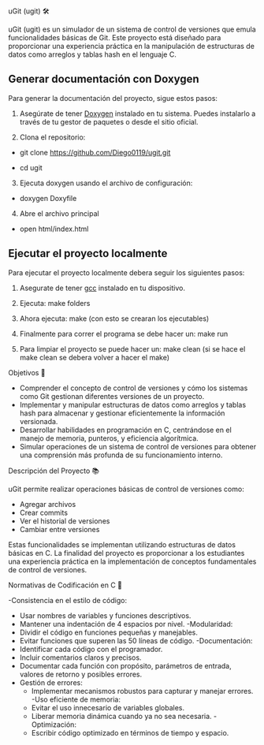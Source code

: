 uGit (ugit) 🛠️

uGit (ugit) es un simulador de un sistema de control de versiones que emula funcionalidades básicas de Git. Este proyecto está diseñado para proporcionar una experiencia práctica en la manipulación de estructuras de datos como arreglos y tablas hash en el lenguaje C.

## Generar documentación con Doxygen

Para generar la documentación del proyecto, sigue estos pasos:

1. Asegúrate de tener [Doxygen](http://www.doxygen.nl/download.html) instalado en tu sistema. Puedes instalarlo a través de tu gestor de paquetes o desde el sitio oficial.

2. Clona el repositorio:

  - git clone https://github.com/Diego0119/ugit.git

  - cd ugit

3. Ejecuta doxygen usando el archivo de configuración:

  - doxygen Doxyfile

4. Abre el archivo principal

  - open html/index.html

## Ejecutar el proyecto localmente

Para ejecutar el proyecto localmente debera seguir los siguientes pasos:

1. Asegurate de tener [gcc](https://gcc.gnu.org/onlinedocs/) instalado en tu dispositivo.

2. Ejecuta: make folders

3. Ahora ejecuta: make (con esto se crearan los ejecutables)

4. Finalmente para correr el programa se debe hacer un: make run

5. Para limpiar el proyecto se puede hacer un: make clean (si se hace el make clean se debera volver a hacer el make)



Objetivos 🎯

- Comprender el concepto de control de versiones y cómo los sistemas como Git gestionan diferentes versiones de un proyecto.
- Implementar y manipular estructuras de datos como arreglos y tablas hash para almacenar y gestionar eficientemente la información versionada.
- Desarrollar habilidades en programación en C, centrándose en el manejo de memoria, punteros, y eficiencia algorítmica.
- Simular operaciones de un sistema de control de versiones para obtener una comprensión más profunda de su funcionamiento interno.

Descripción del Proyecto 📚

uGit permite realizar operaciones básicas de control de versiones como:
- Agregar archivos
- Crear commits
- Ver el historial de versiones
- Cambiar entre versiones

Estas funcionalidades se implementan utilizando estructuras de datos básicas en C. La finalidad del proyecto es proporcionar a los estudiantes una experiencia práctica en la implementación de conceptos fundamentales de control de versiones.

Normativas de Codificación en C 🧩

-Consistencia en el estilo de código:
  - Usar nombres de variables y funciones descriptivos.
  - Mantener una indentación de 4 espacios por nivel.
-Modularidad:
  - Dividir el código en funciones pequeñas y manejables.
  - Evitar funciones que superen las 50 líneas de código.
-Documentación:
  - Identificar cada código con el programador.
  - Incluir comentarios claros y precisos.
  - Documentar cada función con propósito, parámetros de entrada, valores de retorno y posibles errores.
- Gestión de errores:
  - Implementar mecanismos robustos para capturar y manejar errores.
-Uso eficiente de memoria:
  - Evitar el uso innecesario de variables globales.
  - Liberar memoria dinámica cuando ya no sea necesaria.
-Optimización:
  - Escribir código optimizado en términos de tiempo y espacio.


